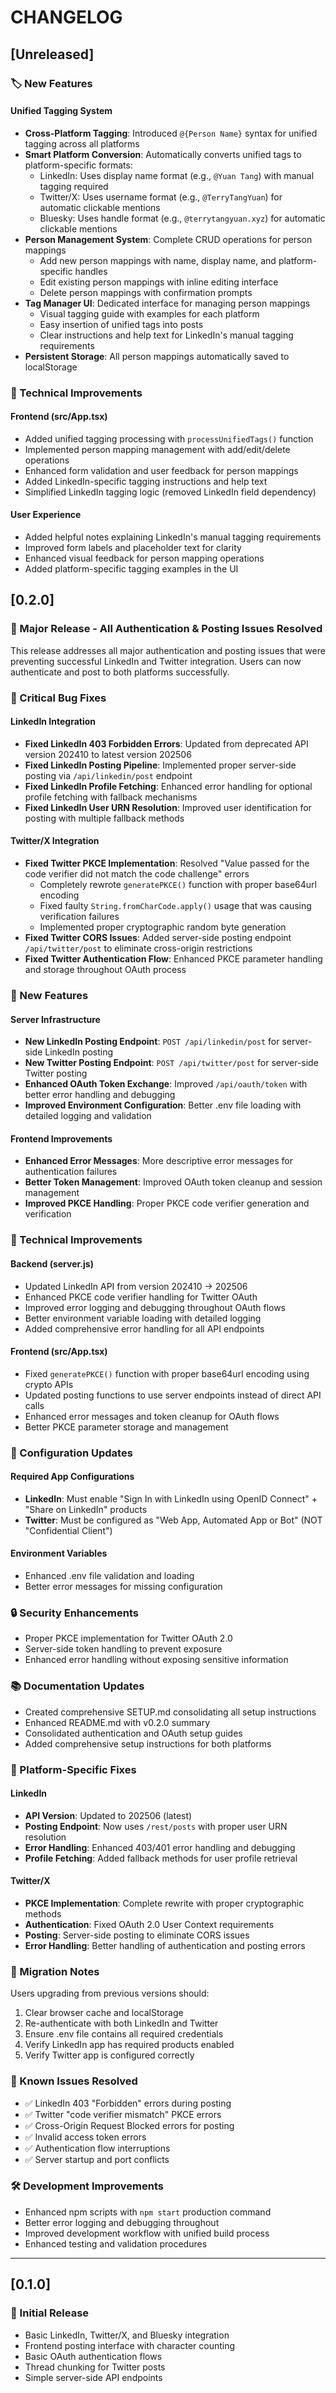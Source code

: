 # CHANGELOG

## [Unreleased]

### 🏷️ New Features

#### Unified Tagging System
- **Cross-Platform Tagging**: Introduced `@{Person Name}` syntax for unified tagging across all platforms
- **Smart Platform Conversion**: Automatically converts unified tags to platform-specific formats:
  - LinkedIn: Uses display name format (e.g., `@Yuan Tang`) with manual tagging required
  - Twitter/X: Uses username format (e.g., `@TerryTangYuan`) for automatic clickable mentions
  - Bluesky: Uses handle format (e.g., `@terrytangyuan.xyz`) for automatic clickable mentions
- **Person Management System**: Complete CRUD operations for person mappings
  - Add new person mappings with name, display name, and platform-specific handles
  - Edit existing person mappings with inline editing interface
  - Delete person mappings with confirmation prompts
- **Tag Manager UI**: Dedicated interface for managing person mappings
  - Visual tagging guide with examples for each platform
  - Easy insertion of unified tags into posts
  - Clear instructions and help text for LinkedIn's manual tagging requirements
- **Persistent Storage**: All person mappings automatically saved to localStorage

### 🔧 Technical Improvements

#### Frontend (src/App.tsx)
- Added unified tagging processing with `processUnifiedTags()` function
- Implemented person mapping management with add/edit/delete operations
- Enhanced form validation and user feedback for person mappings
- Added LinkedIn-specific tagging instructions and help text
- Simplified LinkedIn tagging logic (removed LinkedIn field dependency)

#### User Experience
- Added helpful notes explaining LinkedIn's manual tagging requirements
- Improved form labels and placeholder text for clarity
- Enhanced visual feedback for person mapping operations
- Added platform-specific tagging examples in the UI

## [0.2.0]

### 🎉 Major Release - All Authentication & Posting Issues Resolved

This release addresses all major authentication and posting issues that were preventing successful LinkedIn and Twitter integration. Users can now authenticate and post to both platforms successfully.

### 🐛 Critical Bug Fixes

#### LinkedIn Integration
- **Fixed LinkedIn 403 Forbidden Errors**: Updated from deprecated API version 202410 to latest version 202506
- **Fixed LinkedIn Posting Pipeline**: Implemented proper server-side posting via `/api/linkedin/post` endpoint
- **Fixed LinkedIn Profile Fetching**: Enhanced error handling for optional profile fetching with fallback mechanisms
- **Fixed LinkedIn User URN Resolution**: Improved user identification for posting with multiple fallback methods

#### Twitter/X Integration  
- **Fixed Twitter PKCE Implementation**: Resolved "Value passed for the code verifier did not match the code challenge" errors
  - Completely rewrote `generatePKCE()` function with proper base64url encoding
  - Fixed faulty `String.fromCharCode.apply()` usage that was causing verification failures
  - Implemented proper cryptographic random byte generation
- **Fixed Twitter CORS Issues**: Added server-side posting endpoint `/api/twitter/post` to eliminate cross-origin restrictions
- **Fixed Twitter Authentication Flow**: Enhanced PKCE parameter handling and storage throughout OAuth process

### 🚀 New Features

#### Server Infrastructure
- **New LinkedIn Posting Endpoint**: `POST /api/linkedin/post` for server-side LinkedIn posting
- **New Twitter Posting Endpoint**: `POST /api/twitter/post` for server-side Twitter posting  
- **Enhanced OAuth Token Exchange**: Improved `/api/oauth/token` with better error handling and debugging
- **Improved Environment Configuration**: Better .env file loading with detailed logging and validation

#### Frontend Improvements
- **Enhanced Error Messages**: More descriptive error messages for authentication failures
- **Better Token Management**: Improved OAuth token cleanup and session management
- **Improved PKCE Handling**: Proper PKCE code verifier generation and verification

### 🔧 Technical Improvements

#### Backend (server.js)
- Updated LinkedIn API from version 202410 → 202506
- Enhanced PKCE code verifier handling for Twitter OAuth
- Improved error logging and debugging throughout OAuth flows
- Better environment variable loading with detailed logging
- Added comprehensive error handling for all API endpoints

#### Frontend (src/App.tsx)
- Fixed `generatePKCE()` function with proper base64url encoding using crypto APIs
- Updated posting functions to use server endpoints instead of direct API calls
- Enhanced error messages and token cleanup for OAuth flows
- Better PKCE parameter storage and management

### 📝 Configuration Updates

#### Required App Configurations
- **LinkedIn**: Must enable "Sign In with LinkedIn using OpenID Connect" + "Share on LinkedIn" products
- **Twitter**: Must be configured as "Web App, Automated App or Bot" (NOT "Confidential Client")

#### Environment Variables
- Enhanced .env file validation and loading
- Better error messages for missing configuration

### 🔒 Security Enhancements
- Proper PKCE implementation for Twitter OAuth 2.0
- Server-side token handling to prevent exposure
- Enhanced error handling without exposing sensitive information

### 📚 Documentation Updates
- Created comprehensive SETUP.md consolidating all setup instructions
- Enhanced README.md with v0.2.0 summary
- Consolidated authentication and OAuth setup guides
- Added comprehensive setup instructions for both platforms

### 🎯 Platform-Specific Fixes

#### LinkedIn
- **API Version**: Updated to 202506 (latest)
- **Posting Endpoint**: Now uses `/rest/posts` with proper user URN resolution
- **Error Handling**: Enhanced 403/401 error handling and debugging
- **Profile Fetching**: Added fallback methods for user profile retrieval

#### Twitter/X
- **PKCE Implementation**: Complete rewrite with proper cryptographic methods
- **Authentication**: Fixed OAuth 2.0 User Context requirements
- **Posting**: Server-side posting to eliminate CORS issues
- **Error Handling**: Better handling of authentication and posting errors

### 🔄 Migration Notes

Users upgrading from previous versions should:
1. Clear browser cache and localStorage
2. Re-authenticate with both LinkedIn and Twitter
3. Ensure .env file contains all required credentials
4. Verify LinkedIn app has required products enabled
5. Verify Twitter app is configured correctly

### 🐛 Known Issues Resolved

- ✅ LinkedIn 403 "Forbidden" errors during posting
- ✅ Twitter "code verifier mismatch" PKCE errors  
- ✅ Cross-Origin Request Blocked errors for posting
- ✅ Invalid access token errors
- ✅ Authentication flow interruptions
- ✅ Server startup and port conflicts

### 🛠️ Development Improvements

- Enhanced npm scripts with `npm start` production command
- Better error logging and debugging throughout
- Improved development workflow with unified build process
- Enhanced testing and validation procedures

---

## [0.1.0]

### 🎉 Initial Release

- Basic LinkedIn, Twitter/X, and Bluesky integration
- Frontend posting interface with character counting
- Basic OAuth authentication flows
- Thread chunking for Twitter posts
- Simple server-side API endpoints 